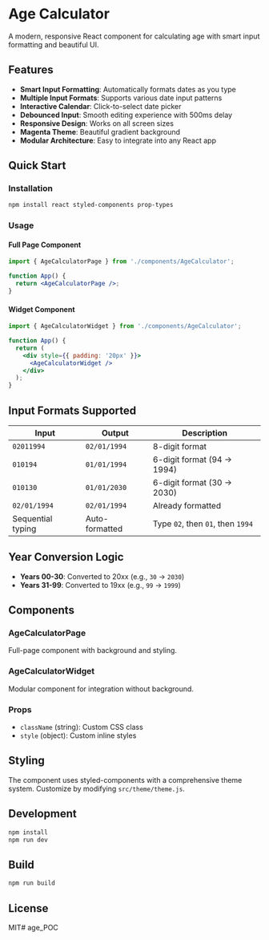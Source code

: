 # Age Calculator

A modern, responsive React component for calculating age with smart input formatting and beautiful UI.

## Features

- **Smart Input Formatting**: Automatically formats dates as you type
- **Multiple Input Formats**: Supports various date input patterns
- **Interactive Calendar**: Click-to-select date picker
- **Debounced Input**: Smooth editing experience with 500ms delay
- **Responsive Design**: Works on all screen sizes
- **Magenta Theme**: Beautiful gradient background
- **Modular Architecture**: Easy to integrate into any React app

## Quick Start

### Installation

```bash
npm install react styled-components prop-types
```

### Usage

#### Full Page Component
```jsx
import { AgeCalculatorPage } from './components/AgeCalculator';

function App() {
  return <AgeCalculatorPage />;
}
```

#### Widget Component
```jsx
import { AgeCalculatorWidget } from './components/AgeCalculator';

function App() {
  return (
    <div style={{ padding: '20px' }}>
      <AgeCalculatorWidget />
    </div>
  );
}
```

## Input Formats Supported

| Input | Output | Description |
|-------|--------|-------------|
| `02011994` | `02/01/1994` | 8-digit format |
| `010194` | `01/01/1994` | 6-digit format (94 → 1994) |
| `010130` | `01/01/2030` | 6-digit format (30 → 2030) |
| `02/01/1994` | `02/01/1994` | Already formatted |
| Sequential typing | Auto-formatted | Type `02`, then `01`, then `1994` |

## Year Conversion Logic

- **Years 00-30**: Converted to 20xx (e.g., `30` → `2030`)
- **Years 31-99**: Converted to 19xx (e.g., `99` → `1999`)

## Components

### AgeCalculatorPage
Full-page component with background and styling.

### AgeCalculatorWidget
Modular component for integration without background.

### Props
- `className` (string): Custom CSS class
- `style` (object): Custom inline styles

## Styling

The component uses styled-components with a comprehensive theme system. Customize by modifying `src/theme/theme.js`.

## Development

```bash
npm install
npm run dev
```

## Build

```bash
npm run build
```

## License

MIT# age_POC
